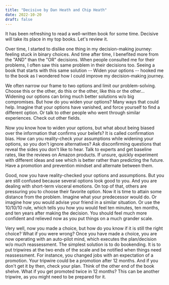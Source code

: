 ```yaml
---
title: "Decisive by Dan Heath and Chip Heath"
date: 2022-10-20
draft: false
---
```


It has been refreshing to read a well-written book for some time. Decisive will take its place in my top books. Let's review it.

Over time, I started to dislike one thing in my decision-making journey: feeling stuck in binary choices. And time after time, I benefited more from the "AND" than the "OR" decisions. When people consulted me for their problems, I often saw this same problem in their decisions too. Seeing a book that starts with this same solution -- Widen your options -- hooked me to the book as I wondered how I could improve my decision-making journey.

We often narrow our frame to two options and limit our problem-solving. Choose this or the other, do this or the other, like this or the other... Widening our options can bring much better solutions w/o big compromises. But how do you widen your options? Many ways that could help. Imagine that your options have vanished, and force yourself to find a different option. Or talk to other people who went through similar experiences. Check out other fields.

Now you know how to widen your options, but what about being biased over the information that confirms your beliefs? It is called confirmation bias. How can you reality-check your assumptions while widening your options, so you don't ignore alternatives? Ask disconfirming questions that reveal the sides you don't like to hear. Talk to experts and get baseline rates, like the reviews on Amazon products. If unsure, quickly experiment with different ideas and see which is better rather than predicting the future. Have a promotion and prevention mindset and alternate between them.

Good, now you have reality-checked your options and assumptions. But you are still confused because several options look good to you. And you are dealing with short-term visceral emotions. On top of that, others are pressuring you to choose their favorite option. Now it is time to attain some distance from the problem. Imagine what your predecessor would do. Or imagine how you would advise your friend in a similar situation. Or use the 10/10/10 rule, which tells you how you would feel ten minutes, ten months, and ten years after making the decision. You should feel much more confident and relieved now as you put things on a much grander scale.

Very well, now you made a choice, but how do you know if it is still the right choice? What if you were wrong? Once you have made a choice, you are now operating with an auto-pilot mind, which executes the plan/decision w/o much reassessment. The simplest solution is to do bookending. It is to put tripwires at the two ends of the scale and be notified when things need reassessment. For instance, you changed jobs with an expectation of a promotion. Your tripwire could be a promotion after 12 months. And if you don't get it by then, check your plan. Think of the other end of the book shelve. What if you get promoted twice in 12 months? This can be another tripwire, as you might need to be prepared for it.